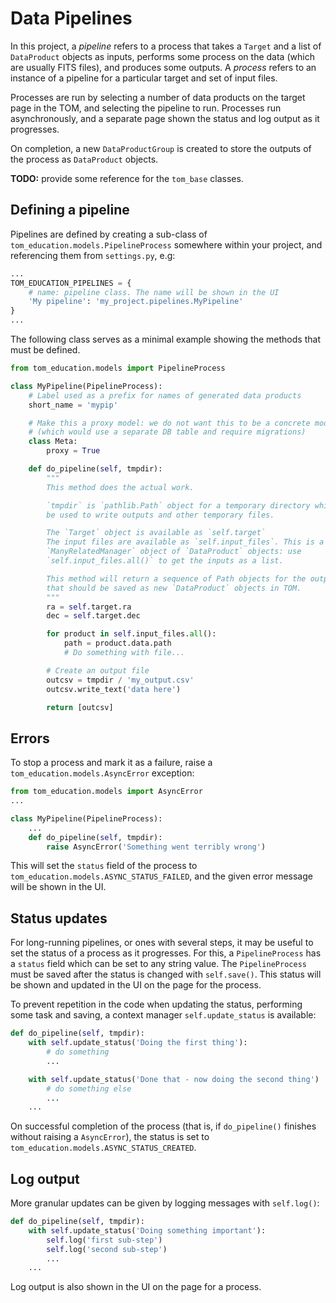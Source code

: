 # Data Pipelines

In this project, a *pipeline* refers to a process that takes a `Target` and a
list of `DataProduct` objects as inputs, performs some process on the data
(which are usually FITS files), and produces some outputs. A *process* refers
to an instance of a pipeline for a particular target and set of input files.

Processes are run by selecting a number of data products on the target page in
the TOM, and selecting the pipeline to run. Processes run asynchronously, and a
separate page shown the status and log output as it progresses.

On completion, a new `DataProductGroup` is created to store the outputs of the
process as `DataProduct` objects.

**TODO:** provide some reference for the `tom_base` classes.

## Defining a pipeline

Pipelines are defined by creating a sub-class of
`tom_education.models.PipelineProcess` somewhere within your project, and
referencing them from `settings.py`, e.g:

```python
...
TOM_EDUCATION_PIPELINES = {
    # name: pipeline class. The name will be shown in the UI
    'My pipeline': 'my_project.pipelines.MyPipeline'
}
...
```

The following class serves as a minimal example showing the methods that must
be defined.

```python
from tom_education.models import PipelineProcess

class MyPipeline(PipelineProcess):
    # Label used as a prefix for names of generated data products
    short_name = 'mypip'

    # Make this a proxy model: we do not want this to be a concrete model
    # (which would use a separate DB table and require migrations)
    class Meta:
        proxy = True

    def do_pipeline(self, tmpdir):
        """
        This method does the actual work.

        `tmpdir` is `pathlib.Path` object for a temporary directory which can
        be used to write outputs and other temporary files.

        The `Target` object is available as `self.target`
        The input files are available as `self.input_files`. This is a Django
        `ManyRelatedManager` object of `DataProduct` objects: use
        `self.input_files.all()` to get the inputs as a list.

        This method will return a sequence of Path objects for the output files
        that should be saved as new `DataProduct` objects in TOM.
        """
        ra = self.target.ra
        dec = self.target.dec

        for product in self.input_files.all():
            path = product.data.path
            # Do something with file...

        # Create an output file
        outcsv = tmpdir / 'my_output.csv'
        outcsv.write_text('data here')

        return [outcsv]
```

## Errors

To stop a process and mark it as a failure, raise a `tom_education.models.AsyncError` exception:

```python
from tom_education.models import AsyncError
...

class MyPipeline(PipelineProcess):
    ...
    def do_pipeline(self, tmpdir):
        raise AsyncError('Something went terribly wrong')
```

This will set the `status` field of the process to
`tom_education.models.ASYNC_STATUS_FAILED`, and the given error message will be
shown in the UI.

## Status updates

For long-running pipelines, or ones with several steps, it may be useful to set
the status of a process as it progresses. For this, a `PipelineProcess` has a
`status` field which can be set to any string value. The `PipelineProcess` must
be saved after the status is changed with `self.save()`. This status will be
shown and updated in the UI on the page for the process.

To prevent repetition in the code when updating the status, performing some
task and saving, a context manager `self.update_status` is available:

```python
def do_pipeline(self, tmpdir):
    with self.update_status('Doing the first thing'):
        # do something
        ...

    with self.update_status('Done that - now doing the second thing')
        # do something else
        ...
    ...
```

On successful completion of the process (that is, if `do_pipeline()` finishes
without raising a `AsyncError`), the status is set to
`tom_education.models.ASYNC_STATUS_CREATED`.

## Log output

More granular updates can be given by logging messages with `self.log()`:

```python
def do_pipeline(self, tmpdir):
    with self.update_status('Doing something important'):
        self.log('first sub-step')
        self.log('second sub-step')
        ...
    ...
```

Log output is also shown in the UI on the page for a process.

